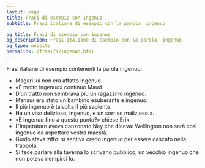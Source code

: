 ```yaml
---
layout: page
title: Frasi di esempio con ingenuo 
subtitle: Frasi italiane di esempio con la parola  ingenuo

og_title: Frasi di esempio con ingenuo 
og_description: Frasi italiane di esempio con la parola  ingenuo
og_type: website
permalink: /frasi/i/ingenuo.html
---
```


Frasi italiane di esempio contenenti la parola ingenuo:


- Magari lui non era affatto ingenuo.
- «È molto ingenuo» continuò Maud.
- D’un tratto non sembrava più un ragazzino ingenuo.
- Mansur era stato un bambino esuberante e ingenuo.
- Il più ingenuo è talvolta il più sapiente.
- Ha un viso delizioso, ingenuo, e un sorriso malizioso.».
- «È ingenuo fino a questo punto?» chiese Erik.
- L'imperatore aveva canzonato Ney che diceva: Wellington non sarà così ingenuo da aspettare vostra maestà.
- Guido stava zitto: si sentiva credo ingenuo per essere cascato nella trappola.
- Si fece parlare alla taverna lo scrivano pubblico, un vecchio ingenuo che non poteva riempirsi lo.
